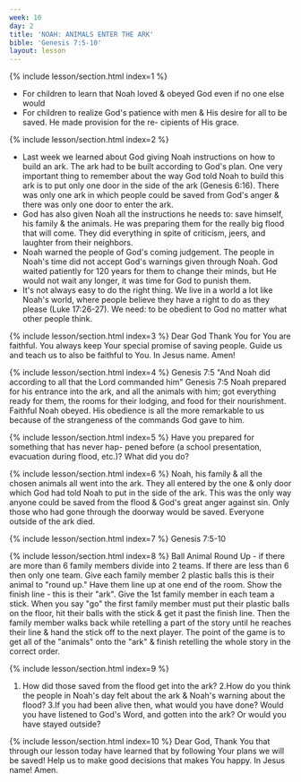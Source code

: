 ```yaml
---
week: 10
day: 2
title: 'NOAH: ANIMALS ENTER THE ARK'
bible: 'Genesis 7:5-10'
layout: lesson
---
```



{% include lesson/section.html index=1 %}
- For children to learn that Noah loved & obeyed God even if no one else would
- For children to realize God's patience with men & His desire for all to be saved. He made provision for the re- cipients of His grace.


{% include lesson/section.html index=2 %}
- Last week we learned about God giving Noah instructions on how to build an ark. The ark had to be built according to God's plan. One very important thing to remember about the way God told Noah to build this ark is to put only one door in the side of the ark (Genesis 6:16). There was only one ark in which people could be saved from God's anger & there was only one door to enter the ark.
- God has also given Noah all the instructions he needs to: save himself, his family & the animals. He was preparing them for the really big flood that will come. They did everything in spite of criticism, jeers, and laughter from their neighbors.
 - Noah warned the people of God's coming judgement. The people in Noah's time did not accept God's warnings given through Noah. God waited patiently for 120 years for them to change their minds, but He would not wait any longer, it was time for God to punish them.
- It's not always easy to do the right thing. We live in a world a lot like Noah's world, where people believe they have a right to do as they please (Luke 17:26-27). We need: to be obedient to God no matter what other people think.


{% include lesson/section.html index=3 %}
Dear God Thank You for You are faithful. You always keep Your special promise of saving people. Guide us and teach us to also be faithful to You. In Jesus name. Amen!


{% include lesson/section.html index=4 %}
Genesis 7:5 "And Noah did according to all that the Lord commanded him" Genesis 7:5 Noah prepared for his entrance into the ark, and all the animals with him; got everything ready for them, the rooms for their lodging, and food for their nourishment. Faithful Noah obeyed. His obedience is all the more remarkable to us because of the strangeness of the commands God gave to him.


{% include lesson/section.html index=5 %}
Have you prepared for something that has never hap- pened before (a school presentation, evacuation during flood, etc.)? What did you do?


{% include lesson/section.html index=6 %}
Noah, his family & all the chosen animals all went into the ark. They all entered by the one & only door which God had told Noah to put in the side of the ark. This was the only way anyone could be saved from the flood & God's great anger against sin. Only those who had gone through the doorway would be saved. Everyone outside of the ark died.



{% include lesson/section.html index=7 %}
Genesis 7:5-10


{% include lesson/section.html index=8 %}
Ball Animal Round Up - if there are more than 6 family members divide into 2 teams. If there are less than 6 then only one team. Give each family member 2 plastic balls this is their animal to "round up." Have them line up at one end of the room. Show the finish line - this is their "ark". Give the 1st family member in each team a stick. When you say "go" the first family member must put their plastic balls on the floor, hit their balls with the stick & get it past the finish line. Then the family member walks back while retelling a part of the story until he reaches their line & hand the stick off to the next player. The point of the game is to get all of the "animals" onto the "ark" & finish retelling the whole story in the correct order.


{% include lesson/section.html index=9 %}
1. How did those saved from the flood get into the ark? 2.How do you think the people in Noah's day felt about the ark & Noah's warning about the flood? 3.If you had been alive then, what would you have done? Would you have listened to God's Word, and gotten into the ark? Or would you have stayed outside?


{% include lesson/section.html index=10 %}
Dear God, Thank You that through our lesson today have learned that by following Your plans we will be saved! Help us to make good decisions that makes You happy. In Jesus name! Amen.

